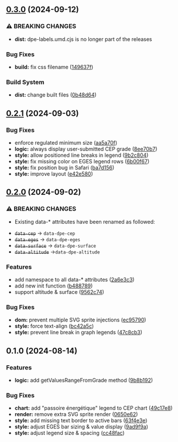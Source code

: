 

## [0.3.0](https://github.com/twekz/dpe-labels/compare/0.2.1...0.3.0) (2024-09-12)


### ⚠ BREAKING CHANGES

* **dist:** dpe-labels.umd.cjs is no longer part of the releases

### Bug Fixes

* **build:** fix css filename ([149637f](https://github.com/twekz/dpe-labels/commit/149637f548b4fe81da6bd00ab2f3a41660af64f9))


### Build System

* **dist:** change built files ([0b48d64](https://github.com/twekz/dpe-labels/commit/0b48d64af19e9750f91609a2a1db4555145f7538))

## [0.2.1](https://github.com/twekz/dpe-labels/compare/0.2.0...0.2.1) (2024-09-03)


### Bug Fixes

* enforce regulated minimum size ([aa5a70f](https://github.com/twekz/dpe-labels/commit/aa5a70fefb8ecad4f44eb1714b9b2eb1b290f422))
* **logic:** always display user-submitted CEP grade ([8ee70b7](https://github.com/twekz/dpe-labels/commit/8ee70b7663ad9c20e4bfd459745b76749a71fe27))
* **style:** allow positioned line breaks in legend ([9b2c804](https://github.com/twekz/dpe-labels/commit/9b2c804a968c83968842790def1a0b96955385c1))
* **style:** fix missing color on EGES legend rows ([6b00f67](https://github.com/twekz/dpe-labels/commit/6b00f675f98cb3380edead9b635f13186f61b6b9))
* **style:** fix position bug in Safari ([ba7d156](https://github.com/twekz/dpe-labels/commit/ba7d156924bfe9f628facbcc6c05260e0ed0ce42))
* **style:** improve layout ([e42e580](https://github.com/twekz/dpe-labels/commit/e42e5808e4ed554758e9bed6c810ac944dbd18ed))

## [0.2.0](https://github.com/twekz/dpe-labels/compare/0.1.0...0.2.0) (2024-09-02)


### ⚠ BREAKING CHANGES

* Existing data-* attributes have been renamed as followed:
- ~~`data-cep`~~ → `data-dpe-cep`
- ~~`data-eges`~~ → `data-dpe-eges`
- ~~`data-surface`~~ → `data-dpe-surface`
- ~~`data-altitude`~~ →`data-dpe-altitude`

### Features

* add namespace to all data-* attributes ([2a6e3c3](https://github.com/twekz/dpe-labels/commit/2a6e3c3f61f426a5c5443fc7f4821b280eee6949))
* add new init function ([b488789](https://github.com/twekz/dpe-labels/commit/b4887898170062d9755d3caa9aa89999541e0504))
* support altitude & surface ([9562c74](https://github.com/twekz/dpe-labels/commit/9562c74362e23b4529d2e2528a46bef6fe27b5ef))


### Bug Fixes

* **dom:** prevent multiple SVG sprite injections ([ec95790](https://github.com/twekz/dpe-labels/commit/ec957905ae8b9660146ec64cb67f49eb76c5fdc6))
* **style:** force text-align ([bc42a5c](https://github.com/twekz/dpe-labels/commit/bc42a5c86a04b9e5f82fb4a64aad11c7b8b86e98))
* **style:** prevent line break in graph legends ([47c8cb3](https://github.com/twekz/dpe-labels/commit/47c8cb388db5c08356ba108ebf61022826399443))

## 0.1.0 (2024-08-14)


### Features

* **logic:** add getValuesRangeFromGrade method ([9b8b192](https://github.com/twekz/dpe-labels/commit/9b8b192e3a9d9992758ac064a9d70cb0744628e9))


### Bug Fixes

* **chart:** add "passoire énergétique" legend to CEP chart ([49c17e8](https://github.com/twekz/dpe-labels/commit/49c17e8ec288c0f0f40250eddeb4b2d307261a75))
* **render:** remove extra SVG sprite render ([0650e62](https://github.com/twekz/dpe-labels/commit/0650e62be13d285f1874f7dfd499ab007daeab88))
* **style:** add missing text border to active bars ([63f4e3e](https://github.com/twekz/dpe-labels/commit/63f4e3e087b6211ef84f110caba591ac20acc839))
* **style:** adjust EGES bar sizing & value display ([9ad9f9a](https://github.com/twekz/dpe-labels/commit/9ad9f9ab93947389dc50ab8174b1656b2b552c7a))
* **style:** adjust legend size & spacing ([cc48fac](https://github.com/twekz/dpe-labels/commit/cc48fac37b1c62e0187baf7d17444655d7bda497))
